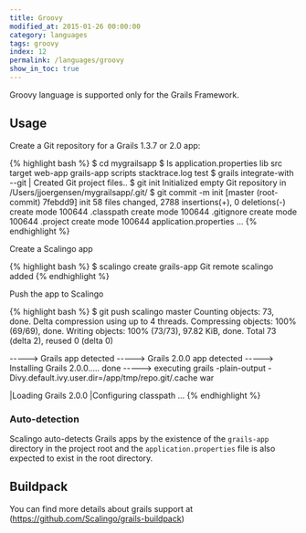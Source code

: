 ```yaml
---
title: Groovy
modified_at: 2015-01-26 00:00:00
category: languages
tags: groovy
index: 12
permalink: /languages/groovy
show_in_toc: true
---
```


Groovy language is supported only for the Grails Framework.

## Usage

Create a Git repository for a Grails 1.3.7 or 2.0 app:

{% highlight bash %}
$ cd mygrailsapp
$ ls
application.properties    lib        src               target    web-app
grails-app                scripts    stacktrace.log    test
$ grails integrate-with --git
| Created Git project files..
$ git init
Initialized empty Git repository in /Users/jjoergensen/mygrailsapp/.git/
$ git commit -m init
[master (root-commit) 7febdd9] init
58 files changed, 2788 insertions(+), 0 deletions(-)
create mode 100644 .classpath
create mode 100644 .gitignore
create mode 100644 .project
create mode 100644 application.properties
...
{% endhighlight %}

Create a Scalingo app

{% highlight bash %}
$ scalingo create grails-app
Git remote scalingo added
{% endhighlight %}

Push the app to Scalingo

{% highlight bash %}
$ git push scalingo master
Counting objects: 73, done.
Delta compression using up to 4 threads.
Compressing objects: 100% (69/69), done.
Writing objects: 100% (73/73), 97.82 KiB, done.
Total 73 (delta 2), reused 0 (delta 0)

-----> Grails app detected
-----> Grails 2.0.0 app detected
-----> Installing Grails 2.0.0..... done
-----> executing grails -plain-output -Divy.default.ivy.user.dir=/app/tmp/repo.git/.cache war

   |Loading Grails 2.0.0
   |Configuring classpath
...
{% endhighlight %}

### Auto-detection

Scalingo auto-detects Grails apps by the existence of the `grails-app` directory in the project root and the `application.properties`  file is also expected to exist in the root directory.

## Buildpack

You can find more details about grails support at (https://github.com/Scalingo/grails-buildpack)
